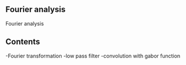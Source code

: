 ## Fourier analysis
Fourier analysis

## Contents
-Fourier transformation
-low pass filter
-convolution with gabor function

